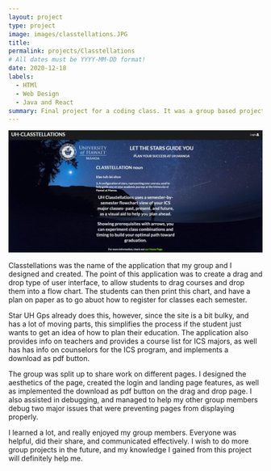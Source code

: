 ```yaml
---
layout: project
type: project
image: images/classtellations.JPG
title: 
permalink: projects/Classtellations
# All dates must be YYYY-MM-DD format!
date: 2020-12-18
labels:
  - HTMl
  - Web Design
  - Java and React
summary: Final project for a coding class. It was a group based project, in which we designed a web application used to help students plan their academic future.
---
```


<div class="ui small rounded images">
  <img class="ui image" src="../images/classtellationsTB.JPG">
</div>
 
 Classtellations was the name of the application that my group and I designed and created. The point of this application was to create a drag and drop type of user interface, to allow students to drag courses and drop them into a flow chart. The students can then print this chart, and have a plan on paper as to go abuot how to register for classes each semester.
 
 Star UH Gps already does this, however, since the site is a bit bulky, and has a lot of moving parts, this simplifies the process if the student just wants to get an idea of how to plan their education. The application also provides info on teachers and provides a course list for ICS majors, as well has has info on counselors for the ICS program, and implements a download as pdf button.
 
 The group was split up to share work on different pages. I designed the aesthetics of the page, created the login and landing page features, as well as implemented the download as pdf button on the drag and drop page. I also assisted in debugging, and managed to help my other group members debug two major issues that were preventing pages from displaying properly.
 
 I learned a lot, and really enjoyed my group members. Everyone was helpful, did their share, and communicated effectively. I wish to do more group projects in the future, and my knowledge I gained from this project will definitely help me.
